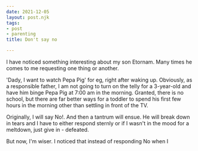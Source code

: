 ```yaml
---
date: 2021-12-05
layout: post.njk
tags:
- post
- parenting
title: Don't say no

---
```

I have noticed something interesting about my son Etornam. Many times he comes to me requesting one thing or another.

'Dady, I want to watch Pepa Pig' for eg, right after waking up. Obviously, as a responsible father, I am not going to turn on the telly for a 3-year-old and have him binge Pepa Pig at 7:00 am in the morning. Granted, there is no school, but there are far better ways for a toddler to spend his first few hours in the morning other than settling in front of the TV.

Originally, I will say No!. And then a tantrum will ensue. He will break down in tears and I have to either respond sternly or if I wasn't in the mood for a meltdown, just give in - defeated.

But now, I'm wiser. I noticed that instead of responding No when I